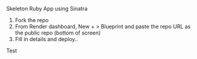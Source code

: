 Skeleton Ruby App using Sinatra

1. Fork the repo
2. From Render dashboard, New + > Blueprint and paste the repo URL as the public repo (bottom of screen)
3. Fill in details and deploy..

Test
